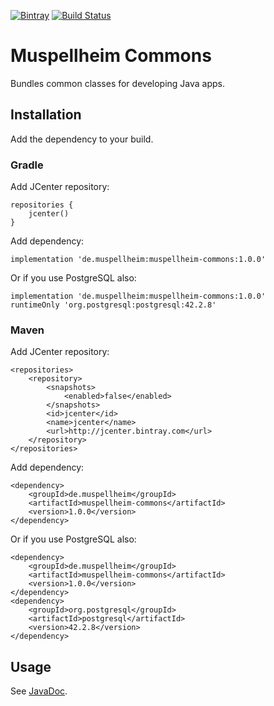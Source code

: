 [![Bintray](https://img.shields.io/bintray/v/falkoschumann/maven/muspellheim-commons)](https://bintray.com/falkoschumann/maven/muspellheim-commons)
[![Build Status](https://travis-ci.org/falkoschumann/java-muspellheim-commons.png?branch=master)](https://travis-ci.org/falkoschumann/java-muspellheim-commons)

# Muspellheim Commons

Bundles common classes for developing Java apps.

## Installation

Add the dependency to your build.

### Gradle

Add JCenter repository:

    repositories {
        jcenter()
    }

Add dependency:

    implementation 'de.muspellheim:muspellheim-commons:1.0.0'

Or if you use PostgreSQL also:

    implementation 'de.muspellheim:muspellheim-commons:1.0.0'
    runtimeOnly 'org.postgresql:postgresql:42.2.8'

### Maven

Add JCenter repository:

    <repositories>
        <repository>
            <snapshots>
                <enabled>false</enabled>
            </snapshots>
            <id>jcenter</id>
            <name>jcenter</name>
            <url>http://jcenter.bintray.com</url>
        </repository>
    </repositories>

Add dependency:

    <dependency>
        <groupId>de.muspellheim</groupId>
        <artifactId>muspellheim-commons</artifactId>
        <version>1.0.0</version>
    </dependency>

Or if you use PostgreSQL also:

    <dependency>
        <groupId>de.muspellheim</groupId>
        <artifactId>muspellheim-commons</artifactId>
        <version>1.0.0</version>
    </dependency>
    <dependency>
        <groupId>org.postgresql</groupId>
        <artifactId>postgresql</artifactId>
        <version>42.2.8</version>
    </dependency>

## Usage

See [JavaDoc](https://falkoschumann.github.io/java-muspellheim-commons/).
